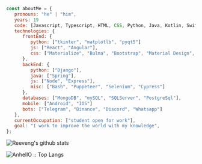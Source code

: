 ```javascript
const aboutMe = {
   pronouns: "he" | "him",
   years: 19
   code: [Javascript, Typescript, HTML, CSS, Python, Java, Kotlin, Swift, Shell],
   technologies: {
      frontEnd: {
         python: ["tkinter", "matplotlb", "pyqt5"]
         js: ["React", "Angular"],
         css: ["Materialize", "Bulma", "Bootstrap", "Material Design", "Semantic UI"]
      },
      backEnd: {
         python: ["Django"],
         java: ["Spring"],
         js: ["Node", "Express"],
         misc: ["Bash", "Puppeteer", "Selenium", "Cypress"]
      },
      databases: ["MongoDB", "mySQL", "SQLServer", "PostgreSql"],
      mobile: ["Android", "IOS"]
      bots: ["Telegram", "Binance", "Discord", "Whatsapp"]
   },
   currentOccupation: ["student open for work"],
   goal: "I work to improve the world with my knowledge",
};
```
![Reeveng's github stats](https://github-readme-stats.vercel.app/api?username=sabur-hub&show_icons=true&title_color=fff&icon_color=79ff97&text_color=9f9f9f&bg_color=151515&align=center)

<p align="left"><img src="https://github-readme-stats.vercel.app/api/top-langs/?username=sabur-hub&langs_count=10&theme=tokyonight&layout=compact" alt="AnhellO :: Top Langs" /></p>
